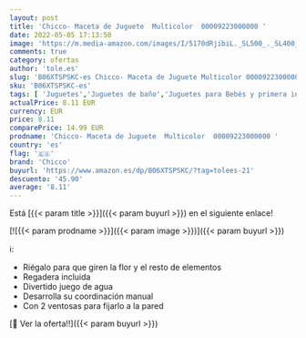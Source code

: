 ```yaml
---
layout: post
title: 'Chicco- Maceta de Juguete  Multicolor  00009223000000 '
date: 2022-05-05 17:13:50
image: 'https://m.media-amazon.com/images/I/5170dRjibiL._SL500_._SL400_.jpg'
comments: true
category: ofertas
author: 'tole.es'
slug: 'B06XTSPSKC-es Chicco- Maceta de Juguete Multicolor 00009223000000'
sku: 'B06XTSPSKC-es'
tags: [ 'Juguetes','Juguetes de baño','Juguetes para Bebés y primera infancia','Juguetes y juegos','chicco','chicco-','🇪🇸', ]
actualPrice: 8.11 EUR
currency: EUR
price: 8.11
comparePrice: 14.99 EUR
prodname: 'Chicco- Maceta de Juguete  Multicolor  00009223000000 '
country: 'es'
flag: '🇪🇸'
brand: 'Chicco'
buyurl: 'https://www.amazon.es/dp/B06XTSPSKC/?tag=tolees-21'
descuento: '45.90'
average: '8.11'
---
```


Está [{{< param title >}}]({{< param buyurl >}}) en el siguiente enlace!

[![{{< param prodname >}}]({{< param image >}})]({{< param buyurl >}})

ℹ️:

- Riégalo para que giren la flor y el resto de elementos
- Regadera incluida
- Divertido juego de agua
- Desarrolla su coordinación manual
- Con 2 ventosas para fijarlo a la pared

[🛒 Ver la oferta!!]({{< param buyurl >}})
